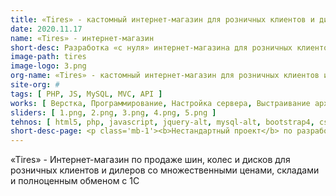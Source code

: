 ```yaml
---
title: «Tires» - кастомный интернет-магазин для розничных клиентов и дилеров
date: 2020.11.17
name: «Tires» - интернет-магазин
short-desc: Разработка «с нуля» интернет-магазина для розничных клиентов и дилеров «Tires».
image-path: tires
image-logo: 3.png
org-name: «Tires» - кастомный интернет-магазин для розничных клиентов и дилеров
site-org: #
tags: [ PHP, JS, MySQL, MVC, API ]
works: [ Верстка, Программирование, Настройка сервера, Выстраивание архитектуры проекта, Обмены с 1С ]
sliders: [ 1.png, 2.png, 3.png, 4.png, 5.png ]
tehnos: [ html5, php, javascript, jquery-alt, mysql-alt, bootstrap4, css3, sass, less, webpack ]
short-desc-page: <p class='mb-1'><b>Нестандартный проект</b> по разработке интернет-магазина для розничных клиентов и дилеров «Tires»</p><p class='mb-1'>Работа была осложнена следующими факторами:</p><ul class='mb-1'><li>работа одновременно со множеством типов цен (розница - свои цены, у каждого дилера - свои)</li><li>полная разработка интеграционного слоя с 1С (постановка ТЗ в 1С, написание регламентных заданий по обмену всеми справочниками)</li><li>один товар может находиться на разных складах и у каждого склада на этот товар своя цена</li><li>стоимость доставки товара с разных складов разная</li><li>и другое немалое множество различных моментов...</li></ul><p class='mb-1'><b>Проект был успешно спроектирован и разработан</b></p>
---
```

<p>«Tires» - Интернет-магазин по продаже шин, колес и дисков для розничных клиентов и дилеров со множественными ценами, складами и полноценным обменом с 1С</p>



